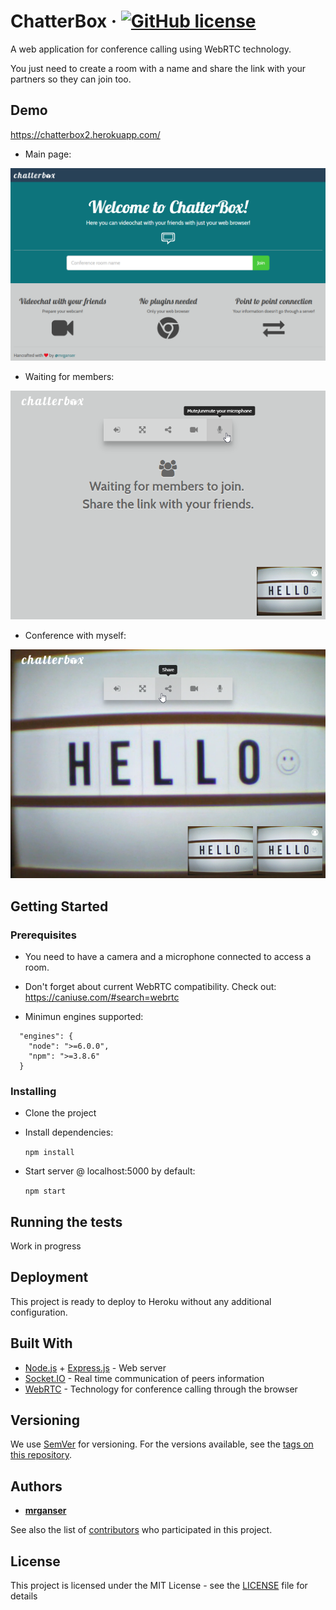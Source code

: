 # ChatterBox &middot; [![GitHub license](https://img.shields.io/badge/license-MIT-blue.svg)](https://github.com/mrganser/chatterbox/blob/master/LICENSE)

A web application for conference calling using WebRTC technology.

You just need to create a room with a name and share the link with your partners so they can join too.

## Demo

https://chatterbox2.herokuapp.com/

* Main page:

<img src="demo/demo1.png" width="750">

* Waiting for members:

<img src="demo/demo2.png" width="750">

* Conference with myself:

<img src="demo/demo3.png" width="750">

## Getting Started

### Prerequisites

* You need to have a camera and a microphone connected to access a room.

* Don't forget about current WebRTC compatibility. Check out: https://caniuse.com/#search=webrtc

* Minimun engines supported:

```
  "engines": {
    "node": ">=6.0.0",
    "npm": ">=3.8.6"
  }
```

### Installing

* Clone the project

* Install dependencies:

    `npm install`

* Start server @ localhost:5000 by default:

    `npm start`


## Running the tests

Work in progress


## Deployment

This project is ready to deploy to Heroku without any additional configuration.

## Built With

* [Node.js](https://nodejs.org/es/) + [Express.js](http://expressjs.com/) - Web server
* [Socket.IO](https://socket.io/) - Real time communication of peers information
* [WebRTC](https://webrtc.org/) - Technology for conference calling through the browser


## Versioning

We use [SemVer](http://semver.org/) for versioning. For the versions available, see the [tags on this repository](https://github.com/mrganser/chatterbox/tags). 

## Authors

* **[mrganser](http://mrganser.com)**

See also the list of [contributors](https://github.com/mrganser/chatterbox/contributors) who participated in this project.

## License

This project is licensed under the MIT License - see the [LICENSE](LICENSE) file for details
